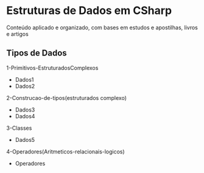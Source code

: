 # Estruturas de Dados em CSharp

Conteúdo aplicado e organizado, com bases em estudos e apostilhas, livros e artigos

## Tipos de Dados

1-Primitivos-EstruturadosComplexos
- Dados1
- Dados2

2-Construcao-de-tipos(estruturados complexo)
- Dados3
- Dados4

3-Classes
- Dados5

4-Operadores(Aritmeticos-relacionais-logicos)
- Operadores

